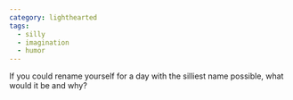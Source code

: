 ```yaml
---
category: lighthearted
tags:
  - silly
  - imagination
  - humor
---
```


If you could rename yourself for a day with the silliest name possible, what would it be and why?

